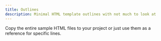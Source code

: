 ```yaml
---
title: Outlines
description: Minimal HTML template outlines with not much to look at
---
```


Copy the entire sample HTML files to your project or just use them as a reference for specific lines.
